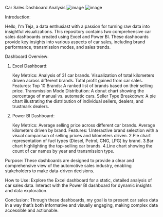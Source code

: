 Car Sales Dashboard Analysis
![image](https://github.com/user-attachments/assets/6eb0dc3a-a7ae-4f0d-a049-c9bbc80fbe36)
![image](https://github.com/user-attachments/assets/e6061fa9-be7f-46af-b024-902f1f8fec69)



Introduction:

Hello, I'm Teja, a data enthusiast with a passion for turning raw data into insightful visualizations. This repository contains two comprehensive car sales dashboards created using Excel and Power BI. These dashboards provide key insights into various aspects of car sales, including brand performance, transmission modes, and sales trends.

Dashboard Overview:

1. Excel Dashboard:

   Key Metrics:
      Analysis of 31 car brands.
      Visualization of total kilometers driven across different brands.
      Total profit gained from car sales.
   Features:
      Top 10 Brands: A ranked list of brands based on their selling price.
      Transmission Mode Distribution: A donut chart showing the percentage of manual vs. automatic cars.
      Seller Type Breakdown: A pie chart illustrating the distribution of individual sellers, dealers, and trustmark dealers.

3. Power BI Dashboard:

    Key Metrics:
       Average selling price across different car brands.
       Average kilometers driven by brand.
    Features:
       1.Interactive brand selection with a visual comparison of selling prices and kilometers driven.
       2.Pie chart representation of fuel types (Diesel, Petrol, CNG, LPG) by brand.
       3.Bar chart highlighting the top-selling car brands.
       4.Line chart showing the count of car names by year and transmission type.

Purpose:
These dashboards are designed to provide a clear and comprehensive view of the automotive sales industry, enabling stakeholders to make data-driven decisions.

How to Use:
  Explore the Excel dashboard for a static, detailed analysis of car sales data.
  Interact with the Power BI dashboard for dynamic insights and data exploration.
  
Conclusion:
Through these dashboards, my goal is to present car sales data in a way that’s both informative and visually engaging, making complex data accessible and actionable.
